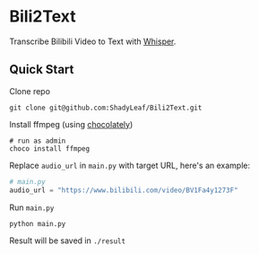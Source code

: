 # Bili2Text

Transcribe Bilibili Video to Text with [Whisper](https://github.com/Const-me/Whisper).

## Quick Start

Clone repo

```shell
git clone git@github.com:ShadyLeaf/Bili2Text.git
```

Install ffmpeg (using [chocolately](https://chocolatey.org/))

```shell
# run as admin
choco install ffmpeg
```

Replace `audio_url` in `main.py` with target URL, here's an example:

```python
# main.py
audio_url = "https://www.bilibili.com/video/BV1Fa4y1273F"
```

Run `main.py`

```shell
python main.py
```

Result will be saved in `./result`
